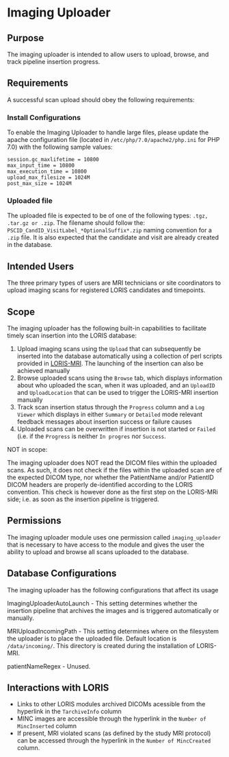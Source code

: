 # Imaging Uploader

## Purpose

The imaging uploader is intended to allow users to upload, browse, and track 
pipeline insertion progress.


## Requirements

A successful scan upload should obey the following requirements: 


### Install Configurations

To enable the Imaging Uploader to handle large files, please update the apache 
configuration file (located in `/etc/php/7.0/apache2/php.ini` for PHP 7.0) with 
the following sample values: 

```
session.gc_maxlifetime = 10800
max_input_time = 10800
max_execution_time = 10800
upload_max_filesize = 1024M
post_max_size = 1024M
```

### Uploaded file

The uploaded file is expected to be of one of the following types: 
`.tgz, .tar.gz or .zip`. The filename should follow the:
`PSCID_CandID_VisitLabel_*OptionalSuffix*.zip` naming convention for a `.zip` 
file. It is also expected that the candidate and visit are already created in 
the database.


## Intended Users

The three primary types of users are MRI technicians or site coordinators to
upload imaging scans for registered LORIS candidates and timepoints.

## Scope

The imaging uploader has the following built-in capabilities to facilitate 
timely scan insertion into the LORIS database:

1. Upload imaging scans using the `Upload` that can subsequently be inserted 
into the database automatically using a collection of perl scripts provided in 
[LORIS-MRI](https://github.com/aces/Loris-MRI). The launching of the insertion
can also be achieved manually
2. Browse uploaded scans using the `Browse` tab, which displays information 
about who uploaded the scan, when it was uploaded, and an `UploadID` and 
`UploadLocation` that can be used to trigger the LORIS-MRI insertion manually
3. Track scan insertion status through the `Progress` column and a `Log Viewer` 
which displays in either `Summary` or `Detailed` mode relevant feedback messages
about insertion success or failure causes
4. Uploaded scans can be overwritten if insertion is not started or `Failed` 
(i.e. if the `Progress` is neither `In progres` nor `Success`. 


NOT in scope:

The imaging uploader does NOT read the DICOM files within the uploaded scans. 
As such, it does not check if the files within the uploaded scan are of the 
expected DICOM type, nor whether the  PatientName and/or PatientID DICOM headers 
are properly de-identified according to the LORIS convention. This check is 
however done as the first step on the LORIS-MRi side; i.e. as soon as the 
insertion pipeline is triggered.

## Permissions

The imaging uploader module uses one permission called `imaging_uploader` that 
is necessary to have access to the module and gives the user the ability to 
upload and browse all scans uploaded to the database.


## Database Configurations

The imaging uploader has the following configurations that affect its usage

ImagingUploaderAutoLaunch - This setting determines whether the insertion 
        pipeline that archives the images and is triggered automatically or 
        manually.

MRIUploadIncomingPath - This setting determines where on the filesystem the 
        uploader is to place the uploaded file. Default location is 
        `/data/incoming/`. This directory is created during the installation of 
        LORIS-MRI.

patientNameRegex - Unused.


## Interactions with LORIS

- Links to other LORIS modules archived DICOMs acessible from the hyperlink in 
the `TarchiveInfo` column
- MINC images are accessible through the hyperlink in the 
`Number of MincInserted` column
- If present, MRI violated scans (as defined by the study MRI protocol) can be 
accessed through the hyperlink in the `Number of MincCreated` column.
